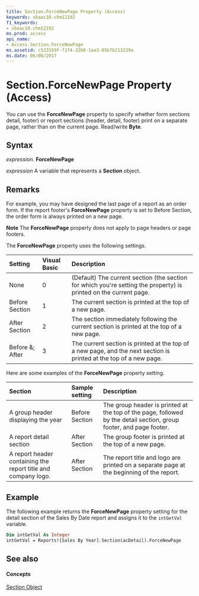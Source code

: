```yaml
---
title: Section.ForceNewPage Property (Access)
keywords: vbaac10.chm12192
f1_keywords:
- vbaac10.chm12192
ms.prod: access
api_name:
- Access.Section.ForceNewPage
ms.assetid: c523159f-f1f4-22b0-1aa3-05b7b213229a
ms.date: 06/08/2017
---
```



# Section.ForceNewPage Property (Access)

You can use the  **ForceNewPage** property to specify whether form sections detail, footer) or report sections (header, detail, footer) print on a separate page, rather than on the current page. Read/write **Byte**.


## Syntax

 _expression_. **ForceNewPage**

 _expression_ A variable that represents a **Section** object.


## Remarks

For example, you may have designed the last page of a report as an order form. If the report footer's  **ForceNewPage** property is set to Before Section, the order form is always printed on a new page.


 **Note**  The  **ForceNewPage** property does not apply to page headers or page footers.

The  **ForceNewPage** property uses the following settings.



| <strong>Setting</strong> | <strong>Visual Basic</strong> | <strong>Description</strong>                                                                                       |
|:-------------------------|:------------------------------|:-------------------------------------------------------------------------------------------------------------------|
| None                     | 0                             | (Default) The current section (the section for which you're setting the property) is printed on the current page.  |
| Before Section           | 1                             | The current section is printed at the top of a new page.                                                           |
| After Section            | 2                             | The section immediately following the current section is printed at the top of a new page.                         |
| Before &; After          | 3                             | The current section is printed at the top of a new page, and the next section is printed at the top of a new page. |

Here are some examples of the  **ForceNewPage** property setting.



|**Section**|**Sample setting**|**Description**|
|:-----|:-----|:-----|
|A group header displaying the year|Before Section|The group header is printed at the top of the page, followed by the detail section, group footer, and page footer.|
|A report detail section|After Section|The group footer is printed at the top of a new page.|
|A report header containing the report title and company logo.|After Section|The report title and logo are printed on a separate page at the beginning of the report.|

## Example

The following example returns the  **ForceNewPage** property setting for the detail section of the Sales By Date report and assigns it to the `intGetVal` variable.


```vb
Dim intGetVal As Integer 
intGetVal = Reports![Sales By Year].Section(acDetail).ForceNewPage
```


## See also


#### Concepts


[Section Object](section-object-access.md)

